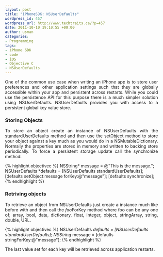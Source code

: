 ```yaml
--- 
layout: post
title: "iPhoneSDK: NSUserDefaults"
wordpress_id: 457
wordpress_url: http://www.techtraits.ca/?p=457
date: 2011-10-10 19:10:55 +00:00
author: usman
categories: 
- Programming
tags:
- iPhone SDK
- code
- iOS
- Objective C
- NSUserDefaults
---
```


<p style="text-align: justify;">
One of the common use case when writing an iPhone app is to store user preferences and other application settings such that they are globally accessible within your app and persistent across restarts. While you could use the persistence API for this purpose there is a much simpler solution using NSUserDefaults. NSUserDefaults provides you with access to a persistent global key value store. </p>

<!--more-->

<h3> Storing Objects</h3>
<p style="text-align: justify;">
To store an object create an instance of NSUserDefaults with the standardUserDefaults method and then use the setObject method to store your object against a key much as you would do in a NSMutableDictionary. Normally the properties are stored in memory and written to backing store periodically. To force a persistent storage update call the synchronize method.</p>


{% highlight objectivec %}
NSString* message = @"This is the message.";
NSUserDefaults *defaults = [NSUserDefaults standardUserDefaults];
[defaults setObject:message forKey:@"message"];
[defaults synchronize];
{% endhighlight %}
&nbsp;

<h3> Retriving objects</h3>

<p style="text-align: justify;">
To retrieve an object from NSUserDefaults just create a instance much like before with and then call the <em>foo</em>ForKey method where foo can be any one of; array, bool, data, dictionary, float, integer, object, stringArray, string, double, URL. </p>

{% highlight objectivec %}
NSUserDefaults *defaults = [NSUserDefaults standardUserDefaults];
NSString* message = [defaults stringForKey:@"message"];
{% endhighlight %}
&nbsp;


The last value set for each key will be retrieved across application restarts.  
